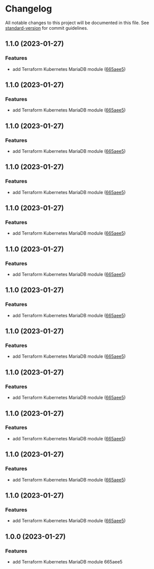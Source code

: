 # Changelog

All notable changes to this project will be documented in this file. See [standard-version](https://github.com/conventional-changelog/standard-version) for commit guidelines.

## 1.1.0 (2023-01-27)


### Features

* add Terraform Kubernetes MariaDB module ([665aee5](https://gitea.ravianand.me/Dan6erbond/terraform-kubernetes-mariadb/commit/665aee5895da1f6e6238fac495f9e636a4d7d4cb))

## 1.1.0 (2023-01-27)


### Features

* add Terraform Kubernetes MariaDB module ([665aee5](https://gitea.ravianand.me/Dan6erbond/terraform-kubernetes-mariadb/commit/665aee5895da1f6e6238fac495f9e636a4d7d4cb))

## 1.1.0 (2023-01-27)


### Features

* add Terraform Kubernetes MariaDB module ([665aee5](https://gitea.ravianand.me/Dan6erbond/terraform-kubernetes-mariadb/commit/665aee5895da1f6e6238fac495f9e636a4d7d4cb))

## 1.1.0 (2023-01-27)


### Features

* add Terraform Kubernetes MariaDB module ([665aee5](https://gitea.ravianand.me/Dan6erbond/terraform-kubernetes-mariadb/commit/665aee5895da1f6e6238fac495f9e636a4d7d4cb))

## 1.1.0 (2023-01-27)


### Features

* add Terraform Kubernetes MariaDB module ([665aee5](https://gitea.ravianand.me/Dan6erbond/terraform-kubernetes-mariadb/commit/665aee5895da1f6e6238fac495f9e636a4d7d4cb))

## 1.1.0 (2023-01-27)


### Features

* add Terraform Kubernetes MariaDB module ([665aee5](https://gitea.ravianand.me/Dan6erbond/terraform-kubernetes-mariadb/commit/665aee5895da1f6e6238fac495f9e636a4d7d4cb))

## 1.1.0 (2023-01-27)


### Features

* add Terraform Kubernetes MariaDB module ([665aee5](https://gitea.ravianand.me/Dan6erbond/terraform-kubernetes-mariadb/commit/665aee5895da1f6e6238fac495f9e636a4d7d4cb))

## 1.1.0 (2023-01-27)


### Features

* add Terraform Kubernetes MariaDB module ([665aee5](https://gitea.ravianand.me/Dan6erbond/terraform-kubernetes-mariadb/commit/665aee5895da1f6e6238fac495f9e636a4d7d4cb))

## 1.1.0 (2023-01-27)


### Features

* add Terraform Kubernetes MariaDB module ([665aee5](https://gitea.ravianand.me/Dan6erbond/terraform-kubernetes-mariadb/commit/665aee5895da1f6e6238fac495f9e636a4d7d4cb))

## 1.1.0 (2023-01-27)


### Features

* add Terraform Kubernetes MariaDB module ([665aee5](https://gitea.ravianand.me/Dan6erbond/terraform-kubernetes-mariadb/commit/665aee5895da1f6e6238fac495f9e636a4d7d4cb))

## 1.1.0 (2023-01-27)


### Features

* add Terraform Kubernetes MariaDB module ([665aee5](https://gitea.ravianand.me/Dan6erbond/terraform-kubernetes-mariadb/commit/665aee5895da1f6e6238fac495f9e636a4d7d4cb))

## 1.1.0 (2023-01-27)


### Features

* add Terraform Kubernetes MariaDB module ([665aee5](https://gitea.ravianand.me/Dan6erbond/terraform-kubernetes-mariadb/commit/665aee5895da1f6e6238fac495f9e636a4d7d4cb))

## 1.0.0 (2023-01-27)


### Features

* add Terraform Kubernetes MariaDB module 665aee5
